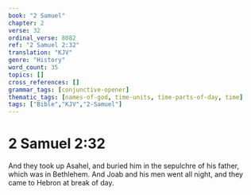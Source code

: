 ```yaml
---
book: "2 Samuel"
chapter: 2
verse: 32
ordinal_verse: 8082
ref: "2 Samuel 2:32"
translation: "KJV"
genre: "History"
word_count: 35
topics: []
cross_references: []
grammar_tags: [conjunctive-opener]
thematic_tags: [names-of-god, time-units, time-parts-of-day, time]
tags: ["Bible","KJV","2-Samuel"]
---
```


# 2 Samuel 2:32

And they took up Asahel, and buried him in the sepulchre of his father, which was in Bethlehem. And Joab and his men went all night, and they came to Hebron at break of day.
